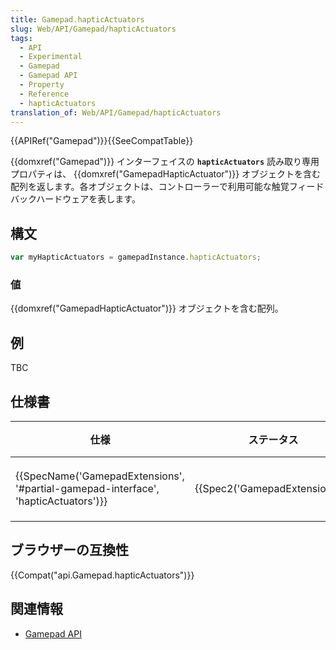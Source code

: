 ```yaml
---
title: Gamepad.hapticActuators
slug: Web/API/Gamepad/hapticActuators
tags:
  - API
  - Experimental
  - Gamepad
  - Gamepad API
  - Property
  - Reference
  - hapticActuators
translation_of: Web/API/Gamepad/hapticActuators
---
```

{{APIRef("Gamepad")}}{{SeeCompatTable}}

{{domxref("Gamepad")}} インターフェイスの **`hapticActuators`** 読み取り専用プロパティは、 {{domxref("GamepadHapticActuator")}} オブジェクトを含む配列を返します。各オブジェクトは、コントローラーで利用可能な触覚フィードバックハードウェアを表します。

## 構文

```js
var myHapticActuators = gamepadInstance.hapticActuators;
```

### 値

{{domxref("GamepadHapticActuator")}} オブジェクトを含む配列。

## 例

TBC

## 仕様書

| 仕様                                                                                                         | ステータス                               | 備考     |
| ------------------------------------------------------------------------------------------------------------ | ---------------------------------------- | -------- |
| {{SpecName('GamepadExtensions', '#partial-gamepad-interface', 'hapticActuators')}} | {{Spec2('GamepadExtensions')}} | 初回定義 |

## ブラウザーの互換性

{{Compat("api.Gamepad.hapticActuators")}}

## 関連情報

- [Gamepad API](/ja/docs/Web/API/Gamepad_API)
